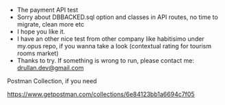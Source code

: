 - The payment API test
- Sorry about DBBACKED.sql option and classes in API routes, no time to migrate, clean more etc
- I hope you like it.
- I have an other nice test from other company like habitisimo under my.opus repo, if you wanna take a look (contextual rating for tourism rooms market)
- Thanks to try. If something is wrong to run, please contact me: drullan.dev@gmail.com

Postman Collection, if you need

https://www.getpostman.com/collections/6e84123bb1a6694c7f05

